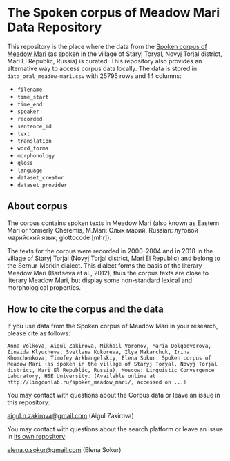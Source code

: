 # The Spoken corpus of Meadow Mari Data Repository

This repository is the place where the data from the [Spoken corpus of Meadow Mari](http://lingconlab.ru/spoken_meadow_mari/) (as spoken
in the village of Staryj Toryal, Novyj Torjal district, Mari El Republic, Russia) is curated. This repository also provides an alternative way to access corpus data locally. The data is stored in `data_oral_meadow-mari.csv` with 25795 rows and 14 columns:

* `filename`
* `time_start`
* `time_end`
* `speaker`
* `recorded`
* `sentence_id`
* `text`
* `translation`
* `word_forms`
* `morphonology`
* `gloss`
* `language`
* `dataset_creator`
* `dataset_provider`

## About corpus

The corpus contains spoken texts in Meadow Mari (also known as Eastern Mari or formerly Cheremis, M.Mari: Олык марий, Russian: луговой марийский язык; glottocode [mhr]).

The texts for the corpus were recorded in 2000–2004 and in 2018 in the village of Staryj Torjal (Novyj Torjal district, Mari El Republic) and belong to the Sernur-Morkin dialect. This dialect forms the basis of the literary Meadow Mari (Bartseva et al., 2012), thus the corpus texts are close to literary Meadow Mari, but display some non-standard lexical and morphological properties.

## How to cite the corpus and the data

If you use data from the Spoken corpus of Meadow Mari in your research, please cite as follows:

```
Anna Volkova, Aigul Zakirova, Mikhail Voronov, Maria Dolgodvorova, Zinaida Klyucheva, Svetlana Kokoreva, Ilya Makarchuk, Irina Khomchenkova, Timofey Arkhangelskiy, Elena Sokur. Spoken corpus of Meadow Mari (as spoken in the village of Staryj Toryal, Novyj Torjal district, Mari El Republic, Russia). Moscow: Linguistic Convergence Laboratory, HSE University. (Available online at http://lingconlab.ru/spoken_meadow_mari/, accessed on ...)
```

You may contact with questions about the Corpus data or leave an issue in this repository:

aigul.n.zakirova@gmail.com (Aigul Zakirova)

You may contact with questions about the search platform or leave an issue in [its own repository](https://github.com/LingConLab/Meadow-Mari-Corpus):

elena.o.sokur@gmail.com (Elena Sokur)
